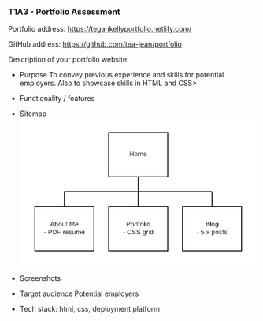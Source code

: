 ### T1A3 - Portfolio Assessment

Portfolio address: https://tegankellyportfolio.netlify.com/

GitHub address: https://github.com/tea-jean/portfolio

Description of your portfolio website:
- Purpose
To convey previous experience and skills for potential employers. Also to showcase skills in HTML and CSS>

- Functionality / features

- Sitemap
![site map image](https://github.com/tea-jean/portfolio/blob/master/media/Portfolio%20layout%20(1).png)

- Screenshots


- Target audience
Potential employers

- Tech stack:
html, css, deployment platform
